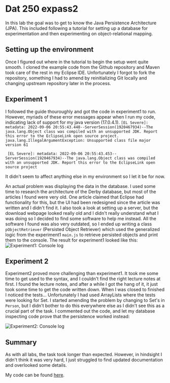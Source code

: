 # Dat 250 expass2
In this lab the goal was to get to know the Java Persistence Architecture (JPA). This included following a tutorial for setting up a database for experimentation and then experimenting on object-relational mapping.

## Setting up the environment
Once I figured out where in the tutorial to begin the setup went quite smooth. I cloned the example code from the Github repository and Maven took care of the rest in my Eclipse IDE. Unfortunately I forgot to fork the repository, something I had to amend by reinitializing Git locally and changing upstream repository later in the process.

## Experiment 1
I followed the guide thouroughly and got the code in experiment1 to run. However, myriads of these error messages appear when I run my code, indicating lack of support for my java version (17.0.4.1).
`
[EL Severe]: metadata: 2022-09-06 20:55:43.448--ServerSession(1920467934)--The java.lang.Object class was compiled with an unsupported JDK. Report this error to the EclipseLink open source project.
java.lang.IllegalArgumentException: Unsupported class file major version 61
`

` 
[EL Severe]: metadata: 2022-09-06 20:55:43.453--ServerSession(1920467934)--The java.lang.Object class was compiled with an unsupported JDK. Report this error to the EclipseLink open source project
`

It didn't seem to affect anything else in my environment so I let it be for now. 

An actual problem was displaying the data in the database. I used some time to research the architecture of the Derby database, but most of the articles I found were very old. One article claimed that Eclipse had functionality for this, but the UI had been redesigned since the article was written and I didn't find it. I also took a look at setting up a server, but the download webpage looked really old and I didn't really understand what I was doing so I decided to find some software to help me instead. All the software I found was also very outdated, so I ended up writing a class `pObjectRetriever` (Persisted Object Retriever) which used the generalized logic from the experiment1 `main.js` to retrieve persisted objects and print them to the console. The result for experiment1 looked like this:
![Experiment1: Console log](eclipselink\experiment-1\db_poc.png)

## Experiment 2
Experiment2 proved more challenging than experiment1. It took me some time to get used to the syntax, and I couldn't find the right lecture notes at first. I found the lecture notes, and after a while I got the hang of it, it just took some time to get the code written down. When I was closed to finished I noticed the tests... Unfortunately I had used ArrayLists where the tests were looking for Set. I started amending the problem by changing to Set's in `Person`, but I didn't bother to do this everywhere else as I didn't see this as a crucial part of the task. I commented out the code, and let my database inspecting code prove that the persistence worked instead:

![Experiment2: Console log](eclipselink\experiment-2\db_poc.png)


## Summary
As with all labs, the task took longer than expected. However, in hindsight I didn't think it was very hard, I just struggled to find updated documentation and overlooked some details.

My code can be found [here](https://github.com/thomassihvl/Lab2_DAT250).